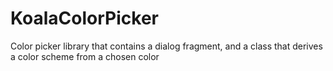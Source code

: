 # KoalaColorPicker
 Color picker library that contains a dialog fragment, and a class that derives a color scheme from a chosen color
